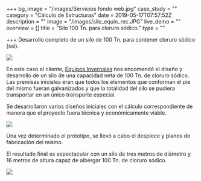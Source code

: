 +++
bg_image = "/images/Servicios fondo web.jpg"
case_study = ""
category = "Cálculo de Estructuras"
date = 2019-05-17T07:57:52Z
description = ""
image = "/images/silo_equin_rec.JPG"
live_demo = ""
overview = []
title = "Silo 100 Tn. para cloruro sódico."
type = ""

+++
Desarrollo completo de un silo de 100 Tn. para contener cloruro sódico (sal).

![](/images/P1060236.JPG)

En este caso el cliente, [Equipos Invernales](https://equiposinvernales.es/web/ "EQUIN") nos encomendó el diseño y desarrollo de un silo de una capacidad neta de 100 Tn. de cloruro sódico. Las premisas iniciales eran que todos los elementos que conforman el pie del mismo fueran galvanizados y que la totalidad del silo se pudiera transportar en un único transporte especial.

Se desarrollaron varios diseños iniciales con el cálculo correspondiente de manera que el proyecto fuera técnica y económicamente viable.

![](/images/5.jpg)

Una vez determinado el prototipo, se llevó a cabo el despiece y planos de fabricación del mismo.

El resultado final es espectacular con un silo de tres metros de diámetro y 16 metros de altura capaz de albergar 100 Tn. de cloruro sódico.

![](/images/p1060280.JPG)